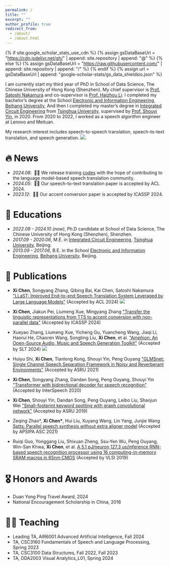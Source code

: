 ```yaml
---
permalink: /
title: ""
excerpt: ""
author_profile: true
redirect_from: 
  - /about/
  - /about.html
---
```


{% if site.google_scholar_stats_use_cdn %}
{% assign gsDataBaseUrl = "https://cdn.jsdelivr.net/gh/" | append: site.repository | append: "@" %}
{% else %}
{% assign gsDataBaseUrl = "https://raw.githubusercontent.com/" | append: site.repository | append: "/" %}
{% endif %}
{% assign url = gsDataBaseUrl | append: "google-scholar-stats/gs_data_shieldsio.json" %}

<span class='anchor' id='about-me'></span>

I am currently start my third year of PhD in School of Data Science, The Chinese University of Hong Kong (Shenzhen).
My chief supervisor is <a href="https://sds.cuhk.edu.cn/en/teacher/1185">Prof. Satoshi Nakamura</a> and co-supervisor is <a href="https://www.colips.org/~eleliha/">Prof. Haizhou Li</a>. 
I completed my bachelor’s degree at the School <a href="http://www.ee.buaa.edu.cn/">Electronic and Information Engineering</a>, <a href="https://www.buaa.edu.cn/">Beihang University</a>,
And then I completed my master’s degree in <a href="https://www.sic.tsinghua.edu.cn/index.htm">Integrated Circuit Engineering</a> from <a href="https://www.tsinghua.edu.cn/">Tsinghua University</a>, supervised by <a href="https://scholar.google.com/citations?user=9_QZc-oAAAAJ&hl=en" target="_blank">Prof. Shouyi Yin</a>, in 2020. From 2020 to 2022, I worked as a speech algorithm engineer at Lenovo and Meituan.

My research interest includes speech-to-speech translation, speech-to-text translation, and speech generation. <a href='https://scholar.google.com/citations?user=JMDsgOMAAAAJ'><img src="https://img.shields.io/endpoint?url={{ url | url_encode }}&logo=Google%20Scholar&labelColor=f6f6f6&color=9cf&style=flat&label=citations"></a>.


# 🔥 News
- *2024.08*: &nbsp;🎉🎉 We release training [codes](https://github.com/openaudiolab/LLaST) with the hope of contributing to the language model-based speech translation community.
- *2024.05*: &nbsp;🎉🎉 Our speech-to-text translation paper is accepted by ACL 2024.
- *2023.12*: &nbsp;🎉🎉 Our accent conversion paper is accepted by ICASSP 2024.

# 📖 Educations
- *2022.09 - 2024.10 (now)*, Ph.D candidate at School of Data Science, The Chinese University of Hong Kong (Shenzhen), Shenzhen.
- *2017.09 - 2020.06*, M.E. in <a href="https://www.sic.tsinghua.edu.cn/index.htm">Integrated Circuit Engineering</a>, <a href="https://www.tsinghua.edu.cn/">Tsinghua University</a>, Beijing.
- *2013.09 - 2017.06*, B.E. in the School <a href="http://www.ee.buaa.edu.cn/">Electronic and Information Engineering</a>, <a href="https://www.buaa.edu.cn/">Beihang University</a>, Beijing.

# 📝 Publications 

- **Xi Chen**, Songyang Zhang, Qibing Bai, Kai Chen, Satoshi Nakamura ["LLaST: Improved End-to-end Speech Translation System Leveraged by Large Language Models"](https://arxiv.org/abs/2407.15415) (Accepted by ACL 2024)
[![](https://img.shields.io/github/stars/openaudiolab/LLaST?style=social&label=Code+Stars)](https://github.com/openaudiolab/LLaST)

- **Xi Chen**, Jiakun Pei, Liumeng Xue, Mingyang Zhang ["Transfer the linguistic representations from TTS to accent conversion with non-parallel data"](https://arxiv.org/abs/2401.03538) (Accepted by ICASSP 2024)

- Xueyao Zhang, Liumeng Xue, Yicheng Gu, Yuancheng Wang, Jiaqi Li, Haorui He, Chaoren Wang, Songting Liu, **Xi Chen**, et al. ["Amphion: An Open-Source Audio, Music and Speech Generation Toolkit"](https://arxiv.org/abs/2312.09911) (Accepted by SLT 2024)
[![](https://img.shields.io/github/stars/open-mmlab/Amphion?style=social&label=Code+Stars)](https://github.com/open-mmlab/Amphion)

- Huiyu Shi, **Xi Chen**, Tianlong Kong, Shouyi Yin, Peng Ouyang ["GLMSnet: Single Channel Speech Separation Framework in Noisy and Reverberant Environments"](https://ieeexplore.ieee.org/document/9688217) (Accepted by ASRU 2021)

- **Xi Chen**, Songyang Zhang, Dandan Song, Peng Ouyang, Shouyi Yin ["Transformer with bidirectional decoder for speech recognition"](https://arxiv.org/abs/2008.04481) (Accepted by InterSpeech 2020)

- **Xi Chen**, Shouyi Yin, Dandan Song, Peng Ouyang, Leibo Liu, Shaojun Wei ["Small-footprint keyword spotting with graph convolutional network"](https://arxiv.org/abs/1912.05124) (Accepted by ASRU 2019)

- Zeqing Zhao\*, **Xi Chen\***, Hui Liu, Xuyang Wang, Lin Yang, Junjie Wang [Sptts: Parallel speech synthesis without extra aligner model](http://www.apsipa.org/proceedings/2021/pdfs/0000864.pdf) (Accepted by APSIPA ASC 2021)

- Ruiqi Guo, Yonggang Liu, Shixuan Zheng, Ssu-Yen Wu, Peng Ouyang, Win-San Khwa, **Xi Chen**, et al. [A 5.1 pJ/neuron 127.3 us/inference RNN-based speech recognition processor using 16 computing-in-memory SRAM macros in 65nm CMOS](https://ieeexplore.ieee.org/abstract/document/8778028) (Accepted by VLSI 2019)




<!-- <div><div class="badge">ICASSP2024</div><img src='images/ac.png' alt="sym_1" width="100%"></div></div>
<div class='paper-box-text' markdown="1">

[Transfer the linguistic representations from TTS to accent conversion with non-parallel data](https://arxiv.org/abs/2401.03538)

**Xi Chen**, Jiakun Pei, Liumeng Xue, Mingyang Zhang

<div><div class="badge">SLT2024</div><img src='images/ac.png' alt="sym_1" width="100%"></div></div>
<div class='paper-box-text' markdown="1">

[Transfer the linguistic representations from TTS to accent conversion with non-parallel data](https://arxiv.org/abs/2401.03538)

**Xi Chen**, Jiakun Pei, Liumeng Xue, Mingyang Zhang -->

<!-- [**Project**](https://scholar.google.com/citations?view_op=view_citation&hl=zh-CN&user=DhtAFkwAAAAJ&citation_for_view=DhtAFkwAAAAJ:ALROH1vI_8AC) <strong><span class='show_paper_citations' data='DhtAFkwAAAAJ:ALROH1vI_8AC'></span></strong>
- Lorem ipsum dolor sit amet, consectetur adipiscing elit. Vivamus ornare aliquet ipsum, ac tempus justo dapibus sit amet. 
</div>
</div>

- [Lorem ipsum dolor sit amet, consectetur adipiscing elit. Vivamus ornare aliquet ipsum, ac tempus justo dapibus sit amet](https://github.com), A, B, C, **CVPR 2020**

# 🎖 Honors and Awards
- *2021.10* Lorem ipsum dolor sit amet, consectetur adipiscing elit. Vivamus ornare aliquet ipsum, ac tempus justo dapibus sit amet. 
- *2021.09* Lorem ipsum dolor sit amet, consectetur adipiscing elit. Vivamus ornare aliquet ipsum, ac tempus justo dapibus sit amet. 

# 💬 Invited Talks
- *2021.06*, Lorem ipsum dolor sit amet, consectetur adipiscing elit. Vivamus ornare aliquet ipsum, ac tempus justo dapibus sit amet. 
- *2021.03*, Lorem ipsum dolor sit amet, consectetur adipiscing elit. Vivamus ornare aliquet ipsum, ac tempus justo dapibus sit amet.  \| [\[video\]](https://github.com/)

# 💻 Internships
- *2019.05 - 2020.02*, [Lorem](https://github.com/), China. -->

# 🎖 Honors and Awards
- Duan Yong Ping Travel Award, 2024
- National Encouragement Scholarship in China, 2016

# 🧑‍🏫 Teaching

- Leading TA, AIR6001 Advanced Artificial Intelligence, Fall 2024
- TA, CSC3160 Fundamentals of Speech and Language Processing, Spring 2023
- TA, CSC3100 Data Structures, Fall 2022, Fall 2023
- TA, DDA2003 Visual Analytics_L01, Spring 2024
